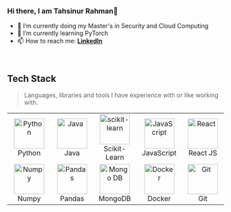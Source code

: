 ### Hi there, I am Tahsinur Rahman👋

- 🔭 I’m currently doing my Master's in Security and Cloud Computing
- 🌱 I’m currently learning PyTorch
- 📫 How to reach me: **[LinkedIn]**

<br>

<h2 align="left">Tech Stack</h2>

> Languages, libraries and tools I have experience with or like working with.

<table align="center">
  <tr>
    <td align="center" width="140">
      <a href="#">
        <img src="https://upload.wikimedia.org/wikipedia/commons/thumb/c/c3/Python-logo-notext.svg/1200px-Python-logo-notext.svg.png" width="70" height="70" alt="Python" />
      </a>
      <br>Python
    </td>
    <td align="center" width="120">
      <a href="#">
        <img src="https://upload.wikimedia.org/wikipedia/en/thumb/3/30/Java_programming_language_logo.svg/182px-Java_programming_language_logo.svg.png" width="70" height="70" alt="Java" />
      </a>
      <br>Java
    </td>
    <td align="center" width="120">
      <a href="#">
        <img src="https://upload.wikimedia.org/wikipedia/commons/thumb/0/05/Scikit_learn_logo_small.svg/330px-Scikit_learn_logo_small.svg.png" width="70" height="70" alt="scikit-learn" />
      </a>
      <br>Scikit-Learn
    </td>
    <td align="center" width="96">
      <a href="#">
        <img src="https://upload.wikimedia.org/wikipedia/commons/thumb/6/6a/JavaScript-logo.png/900px-JavaScript-logo.png" width="70" height="70" alt="JavaScript" />
      </a>
      <br>JavaScript
    </td>
    <td align="center" width="120">
      <a href="#">
        <img src="https://brandlogos.net/wp-content/uploads/2020/09/react-logo.png" width="70" height="70" alt="React" />
      </a>
      <br>React JS
    </td>
 </tr>          
 <tr>                                                                                                                  
    <td align="center" width="120">
      <a href="#">
        <img src="https://upload.wikimedia.org/wikipedia/commons/thumb/3/31/NumPy_logo_2020.svg/330px-NumPy_logo_2020.svg.png" width="70" height="70" alt="Numpy" />
      </a>
      <br>Numpy
    </td>
    <td align="center" width="120">
      <a href="#">
        <img src="https://upload.wikimedia.org/wikipedia/commons/thumb/e/ed/Pandas_logo.svg/450px-Pandas_logo.svg.png" width="70" height="70" alt="Pandas" />
      </a>
      <br>Pandas
    </td>
     <td align="center" width="120"> 
      <a href="#" >
        <img src="https://i.ibb.co/QXHcMvM/58481021cef1014c0b5e494b.png" width="70" height="70" alt="Mongo DB" />
      </a>
      <br>MongoDB
    </td>
    <td align="center" width="120"> 
      <a href="#" >
        <img src="https://upload.wikimedia.org/wikipedia/commons/thumb/4/4e/Docker_%28container_engine%29_logo.svg/330px-Docker_%28container_engine%29_logo.svg.png" width="70" height="70" alt="Docker" />
      </a>
      <br>Docker
    </td>    
    <td align="center" width="120"> 
      <a href="#" >
        <img src="https://upload.wikimedia.org/wikipedia/commons/thumb/e/e0/Git-logo.svg/768px-Git-logo.svg.png" width="70" height="70" alt="Git" />
      </a>
      <br>Git
    </td>  
  </tr>
</table>


[linkedin]: https://www.linkedin.com/in/tahsin5 "LinkedIn"
